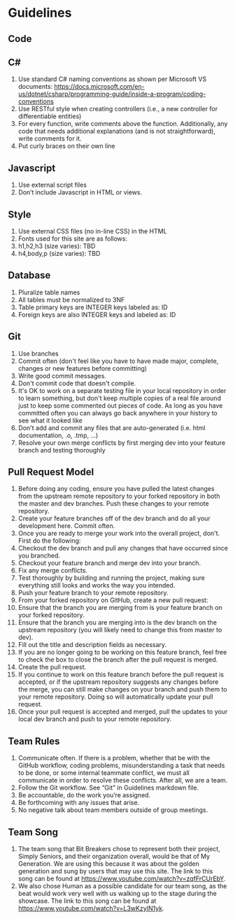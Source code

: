Guidelines
=====================================

## Code

## C#
1. Use standard C# naming conventions as shown per Microsoft VS documents: https://docs.microsoft.com/en-us/dotnet/csharp/programming-guide/inside-a-program/coding-conventions
2. Use RESTful style when creating controllers (i.e., a new controller for differentiable entities)
3. For every function, write comments above the function. Additionally, any code that needs additional explanations (and is not straightforward), write comments for it. 
4. Put curly braces on their own line

## Javascript
1. Use external script files 
2. Don’t include Javascript in HTML or views. 

## Style
1. Use external CSS files (no in-line CSS) in the HTML 
2. Fonts used for this site are as follows:
3. h1,h2,h3 (size varies): TBD
4. h4,body,p (size varies): TBD

## Database
1. Pluralize table names
2. All tables must be normalized to 3NF 
3. Table primary keys are INTEGER keys labeled as: ID
4. Foreign keys are also INTEGER keys and labeled as: <Entity>ID

## Git
1. Use branches
2. Commit often (don't feel like you have to have made major, complete, changes or new features before committing)
3. Write good commit messages. 
4. Don't commit code that doesn't compile.
5. It's OK to work on a separate testing file in your local repository in order to learn something, but don't keep multiple copies of a real file around just to keep some commented out pieces of code. As long as you have committed often you can always go back anywhere in your history to see what it looked like
6. Don't add and commit any files that are auto-generated (i.e. html documentation, .o, .tmp, ...)
7. Resolve your own merge conflicts by first merging dev into your feature branch and testing thoroughly

## Pull Request Model
1. Before doing any coding, ensure you have pulled the latest changes from the upstream remote repository to your forked repository in both the master and dev branches. Push these changes to your remote repository.
2. Create your feature branches off of the dev branch and do all your development here. Commit often.
3. Once you are ready to merge your work into the overall project, don't. First do the following:
4. Checkout the dev branch and pull any changes that have occurred since you branched.
5. Checkout your feature branch and merge dev into your branch.
6. Fix any merge conflicts.
7. Test thoroughly by building and running the project, making sure everything still looks and works the way you intended.
8. Push your feature branch to your remote repository.
9. From your forked repository on GitHub, create a new pull request:
10. Ensure that the branch you are merging from is your feature branch on your forked repository.
11. Ensure that the branch you are merging into is the dev branch on the upstream repository (you will likely need to change this from master to dev).
12. Fill out the title and description fields as necessary.
13. If you are no longer going to be working on this feature branch, feel free to check the box to close the branch after the pull request is merged.
14. Create the pull request.
15. If you continue to work on this feature branch before the pull request is accepted, or if the upstream repository suggests any changes before the merge, you can still make changes on your branch and push them to your remote repository. Doing so will automatically update your pull request.
16. Once your pull request is accepted and merged, pull the updates to your local dev branch and push to your remote repository.

## Team Rules
1. Communicate often. If there is a problem, whether that be with the GitHub workflow, coding problems, misunderstanding a task that needs to be done, or some internal teammate conflict, we must all communicate in order to resolve these conflicts. After all, we are a team.
2. Follow the Git workflow. See “Git” in Guidelines markdown file.
3. Be accountable, do the work you’re assigned. 
4. Be forthcoming with any issues that arise.
5. No negative talk about team members outside of group meetings. 

## Team Song
1. The team song that Bit Breakers chose to represent both their project, Simply Seniors, and their organization overall, would be that of My Generation. We are using this because it was about the golden generation and sung by users that may use this site. The link to this song can be found at https://www.youtube.com/watch?v=zqfFrCUrEbY.
2. We also chose Human as a possible candidate for our team song, as the beat would work very well with us walking up to the stage during the showcase. The link to this song can be found at https://www.youtube.com/watch?v=L3wKzyIN1yk. 